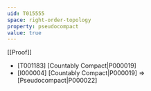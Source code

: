 ```yaml
---
uid: T015555
space: right-order-topology
property: pseudocompact
value: true
---
```

[[Proof]]

* [T001183] [Countably Compact|P000019]
* [I000004] [Countably Compact|P000019] => [Pseudocompact|P000022]

